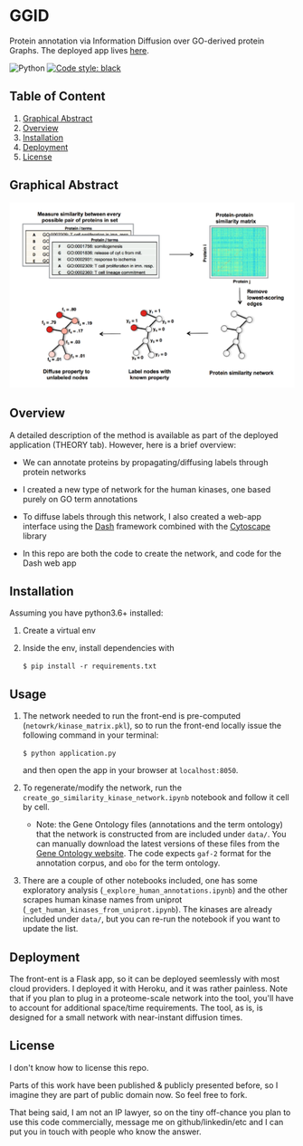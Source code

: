 # GGID

Protein annotation via Information Diffusion over GO-derived protein Graphs.
The deployed app lives [here](https://ggid.herokuapp.com/).

![Python](https://img.shields.io/badge/python-3.6%7C3.7-blue.svg)
[![Code style: black](https://img.shields.io/badge/code%20style-black-000000.svg)](https://github.com/psf/black)

## Table of Content
1. [Graphical Abstract](#graphical-abstract)
2. [Overview](#overview)
3. [Installation](#installation)
4. [Deployment](#deployment)
5. [License](#license)

## Graphical Abstract 
<img src="assets/graphical_abstract.png" alt="drawing" width="700"/>

## Overview
A detailed description of the method is available as part of the deployed application (THEORY tab).
However, here is a brief overview:

* We can annotate proteins by propagating/diffusing labels through protein networks

* I created a new type of network for the human kinases, one based purely on GO term annotations

* To diffuse labels through this network, I also created a web-app interface
    using the [Dash](https://dash.plotly.com/) framework combined with the [Cytoscape](https://github.com/plotly/dash-cytoscape) library

* In this repo are both the code to create the network, and code for the Dash web app

## Installation

Assuming you have python3.6+ installed:

1. Create a virtual env
2. Inside the env, install dependencies with

    ```$ pip install -r requirements.txt```

## Usage
1. The network needed to run the front-end is pre-computed (```netowrk/kinase_matrix.pkl```),
so to run the front-end locally issue the following command in your terminal:

    ```$ python application.py```

    and then open the app in your browser at ```localhost:8050```.
2. To regenerate/modify the network, run the ```create_go_similarity_kinase_network.ipynb```
notebook and follow it cell by cell.
    - Note: the Gene Ontology files (annotations and the term ontology) that the network is constructed from
    are included under ```data/```. You can manually download the latest versions of these files from
    the [Gene Ontology website](http://geneontology.org/docs/downloads/). The code expects ```gaf-2``` format
    for the annotation corpus, and ```obo``` for the term ontology.
3. There are a couple of other notebooks included, one has some exploratory analysis (```_explore_human_annotations.ipynb```)
and the other scrapes human kinase names from uniprot (```_get_human_kinases_from_uniprot.ipynb```). The kinases
are already included under ```data/```, but you can re-run the notebook if you want to update the list.

## Deployment

The front-ent is a Flask app, so it can be deployed seemlessly with most cloud providers.
I deployed it with Heroku, and it was rather painless. Note that if you plan to plug
in a proteome-scale network into the tool, you'll have to account for additional space/time
requirements. The tool, as is, is designed for a small network with near-instant diffusion
times.

## License

I don't know how to license this repo.

Parts of this work have been published & publicly presented before, so I imagine 
they are part of public domain now. So feel free to fork.

That being said, I am not an IP lawyer, so on the tiny off-chance you plan to use this code
commercially, message me on github/linkedin/etc and I can put you in touch
with people who know the answer.
